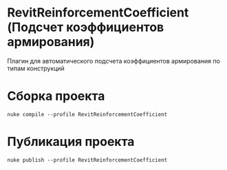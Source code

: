 # RevitReinforcementCoefficient (Подсчет коэффициентов армирования)
Плагин для автоматического подсчета коэффициентов армирования по типам конструкций

# Сборка проекта
```
nuke compile --profile RevitReinforcementCoefficient
```

# Публикация проекта
```
nuke publish --profile RevitReinforcementCoefficient
```
